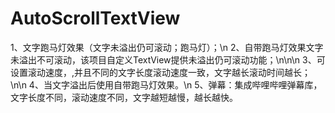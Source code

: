 # AutoScrollTextView
1、文字跑马灯效果（文字未溢出仍可滚动；跑马灯）；\n
2、自带跑马灯效果文字未溢出不可滚动，该项目自定义TextView提供未溢出仍可滚动功能；\n\n\n
3、可设置滚动速度，,并且不同的文字长度滚动速度一致，文字越长滚动时间越长；\n\n
4、当文字溢出后使用自带跑马灯效果。\n
5、弹幕：集成哔哩哔哩弹幕库，文字长度不同，滚动速度不同，文字越短越慢，越长越快。
